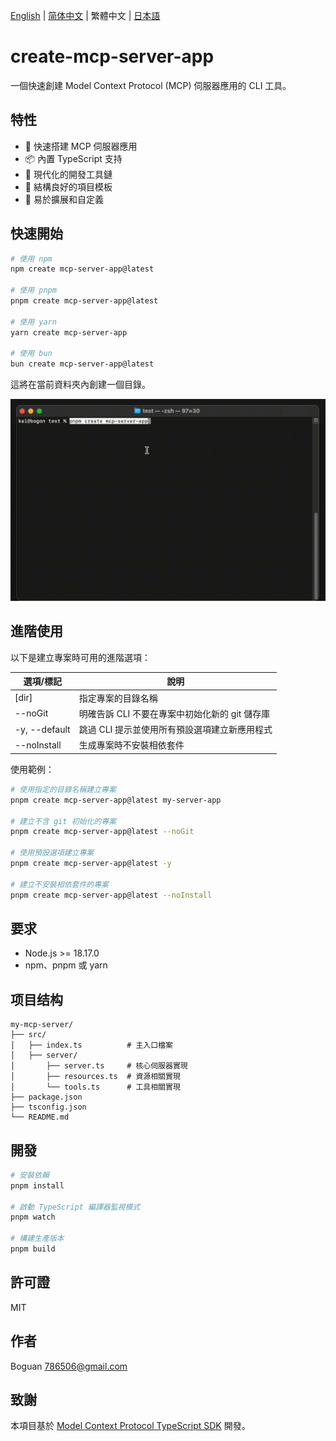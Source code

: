 [English](../README.md) | [简体中文](README_zh-CN.md) | 繁體中文 | [日本語](README_ja-JP.md)

# create-mcp-server-app

一個快速創建 Model Context Protocol (MCP) 伺服器應用的 CLI 工具。

## 特性

- 🚀 快速搭建 MCP 伺服器應用
- 📦 內置 TypeScript 支持
- 🔧 現代化的開發工具鏈
- 📝 結構良好的項目模板
- 🎯 易於擴展和自定義

## 快速開始

```bash
# 使用 npm
npm create mcp-server-app@latest

# 使用 pnpm
pnpm create mcp-server-app@latest

# 使用 yarn
yarn create mcp-server-app

# 使用 bun
bun create mcp-server-app@latest
```

這將在當前資料夾內創建一個目錄。

![Server Demo](https://raw.githubusercontent.com/boguan/create-mcp-app/main/packages/docs/server.gif)

## 進階使用

以下是建立專案時可用的進階選項：

| 選項/標記 | 說明 |
|------------|-------------|
| [dir] | 指定專案的目錄名稱 |
| --noGit | 明確告訴 CLI 不要在專案中初始化新的 git 儲存庫 |
| -y, --default | 跳過 CLI 提示並使用所有預設選項建立新應用程式 |
| --noInstall | 生成專案時不安裝相依套件 |

使用範例：

```bash
# 使用指定的目錄名稱建立專案
pnpm create mcp-server-app@latest my-server-app

# 建立不含 git 初始化的專案
pnpm create mcp-server-app@latest --noGit

# 使用預設選項建立專案
pnpm create mcp-server-app@latest -y

# 建立不安裝相依套件的專案
pnpm create mcp-server-app@latest --noInstall
```

## 要求

- Node.js >= 18.17.0
- npm、pnpm 或 yarn

## 项目结构

```
my-mcp-server/
├── src/
│   ├── index.ts          # 主入口檔案
│   ├── server/
│       ├── server.ts     # 核心伺服器實現
│       ├── resources.ts  # 資源相關實現
│       └── tools.ts      # 工具相關實現
├── package.json
├── tsconfig.json
└── README.md
```

## 開發

```bash
# 安裝依賴
pnpm install

# 啟動 TypeScript 編譯器監視模式
pnpm watch

# 構建生產版本
pnpm build
```

## 許可證

MIT

## 作者

Boguan <786506@gmail.com>

## 致謝

本項目基於 [Model Context Protocol TypeScript SDK](https://github.com/modelcontextprotocol/typescript-sdk) 開發。